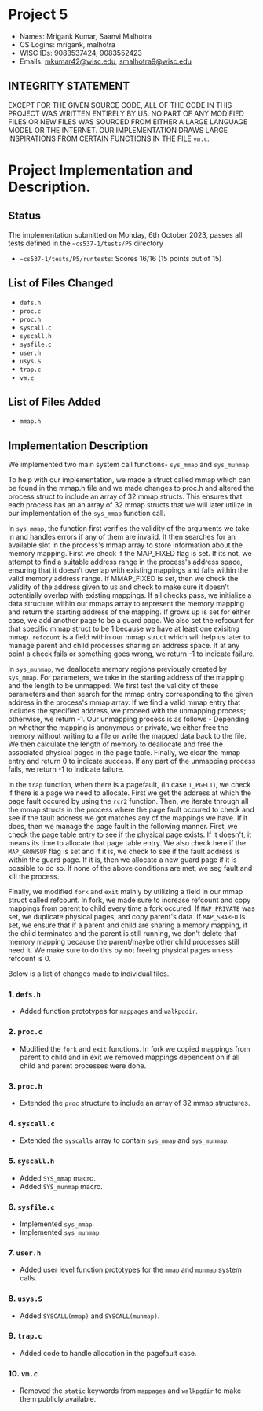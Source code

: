 # Project 5

- Names: Mrigank Kumar, Saanvi Malhotra
- CS Logins: mrigank, malhotra
- WISC IDs: 9083537424, 9083552423
- Emails: mkumar42@wisc.edu, smalhotra9@wisc.edu

## INTEGRITY STATEMENT
EXCEPT FOR THE GIVEN SOURCE CODE, ALL OF THE CODE IN THIS PROJECT WAS WRITTEN ENTIRELY BY US. NO PART OF ANY MODIFIED FILES OR NEW FILES WAS SOURCED FROM EITHER A LARGE LANGUAGE MODEL OR THE INTERNET. OUR IMPLEMENTATION DRAWS LARGE INSPIRATIONS FROM CERTAIN FUNCTIONS IN THE FILE `vm.c`.

# Project Implementation and Description.

## Status
The implementation submitted on Monday, 6th October 2023, passes all tests defined in the `~cs537-1/tests/P5` directory
- `~cs537-1/tests/P5/runtests`: Scores 16/16 (15 points out of 15)

## List of Files Changed
- `defs.h`
- `proc.c`
- `proc.h`
- `syscall.c`
- `syscall.h`
- `sysfile.c`
- `user.h`
- `usys.S`
- `trap.c`
- `vm.c`

## List of Files Added
- `mmap.h`

## Implementation Description
We implemented two main system call functions- `sys_mmap` and `sys_munmap`.

To help with our implementation, we made a struct called mmap which can be found in the mmap.h file and we made changes to proc.h and altered the process struct to include an array of 32 mmap structs. This ensures that each process has an an array of 32 mmap structs that we will later utilize in our implementation of the `sys_mmap` function call.

In `sys_mmap`, the function first verifies the validity of the arguments we take in and handles errors if any of them are invalid. It then searches for an available slot in the process's mmap array to store information about the memory mapping. First we check if the MAP_FIXED flag is set. If its not, we attempt to find a suitable address range in the process's address space, ensuring that it doesn't overlap with existing mappings and falls within the valid memory address range. If MMAP_FIXED is set, then we check the validity of the address given to us and check to make sure it doesn't potentially overlap with existing mappings. If all checks pass, we initialize a data structure within our mmaps array to represent the memory mapping and return the starting address of the mapping. If grows up is set for either case, we add another page to be a guard page. We also set the refcount for that specific mmap struct to be 1 because we have at least one exisitng mmap. `refcount` is a field within our mmap struct which will help us later to manage parent and child processes sharing an address space. If at any point a check fails or something goes wrong, we return -1 to indicate failure.

In `sys_munmap`, we deallocate memory regions previously created by `sys_mmap`. For parameters, we take in the starting address of the mapping and the length to be unmapped. We first test the validity of these parameters and then search for the mmap entry corresponding to the given address in the process's mmap array. If we find a valid mmap entry that includes the specified address, we proceed with the unmapping process; otherwise, we return -1. Our unmapping process is as follows - Depending on whether the mapping is anonymous or private, we either free the memory without writing to a file or write the mapped data back to the file. We then calculate the length of memory to deallocate and free the associated physical pages in the page table. Finally, we clear the mmap entry and return 0 to indicate success. If any part of the unmapping process fails, we return -1 to indicate failure.

In the `trap` function, when there is a pagefault, (in case `T_PGFLT`), we check if there is a page we need to allocate. First we get the address at which the page fault occured by using the `rcr2` function. Then, we iterate through all the mmap structs in the process where the page fault occured to check and see if the fault address we got matches any of the mappings we have. If it does, then we manage the page fault in the following manner. First, we check the page table entry to see if the physical page exists. If it doesn't, it means its time to allocate that page table entry. We also check here if the `MAP_GROWSUP` flag is set and if it is, we check to see if the fault address is within the guard page. If it is, then we allocate a new guard page if it is possible to do so. If none of the above conditions are met, we seg fault and kill the process.

Finally, we modified `fork` and `exit` mainly by utilizing a field in our mmap struct called refcount. In fork, we made sure to increase refcount and copy mappings from parent to child every time a fork occured. If `MAP_PRIVATE` was set, we duplicate physical pages, and copy parent's data. If `MAP_SHARED` is set, we ensure that if a parent and child are sharing a memory mapping, if the child terminates and the parent is still running, we don't delete that memory mapping because the parent/maybe other child processes still need it. We make sure to do this by not freeing physical pages unless refcount is 0.


Below is a list of changes made to individual files.
### 1. `defs.h`
- Added function prototypes for `mappages` and `walkpgdir`.

### 2. `proc.c`
- Modified the `fork` and `exit` functions. In fork we copied mappings from parent to child and in exit we removed mappings dependent on if all child and parent processes were done.

### 3. `proc.h`
- Extended the `proc` structure to include an array of 32 mmap structures.

### 4. `syscall.c`
- Extended the `syscalls` array to contain `sys_mmap` and `sys_munmap`.

### 5. `syscall.h`
- Added `SYS_mmap` macro.
- Added `SYS_munmap` macro.

### 6. `sysfile.c`
- Implemented `sys_mmap`.
- Implemented `sys_munmap`.

### 7. `user.h`
- Added user level function prototypes for the `mmap` and `munmap` system calls.

### 8. `usys.S`
- Added `SYSCALL(mmap)` and `SYSCALL(munmap)`.

### 9. `trap.c`
- Added code to handle allocation in the pagefault case.

### 10. `vm.c`
- Removed the `static` keywords from `mappages` and `walkpgdir` to make them publicly available.
